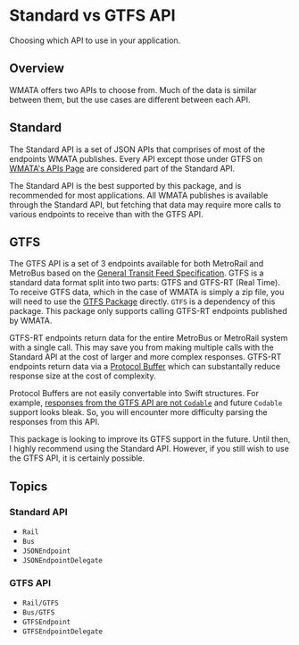 # Standard vs GTFS API

Choosing which API to use in your application.

## Overview

WMATA offers two APIs to choose from. Much of the data is similar between them, but the use cases are different between each API.

## Standard

The Standard API is a set of JSON APIs that comprises of most of the endpoints WMATA publishes. Every API except those under GTFS on [WMATA's APIs Page](https://developer.wmata.com/docs/services/) are considered part of the Standard API.

The Standard API is the best supported by this package, and is recommended for most applications. All WMATA publishes is available through the Standard API, but fetching that data may require more calls to various endpoints to receive than with the GTFS API.

## GTFS

The GTFS API is a set of 3 endpoints available for both MetroRail and MetroBus based on the [General Transit Feed Specification](https://gtfs.org). GTFS is a standard data format split into two parts: GTFS and GTFS-RT (Real Time). To receive GTFS data, which in the case of WMATA is simply a zip file, you will need to use the [GTFS Package](https://github.com/emma-k-alexandra/GTFS) directly. `GTFS` is a dependency of this package. This package only supports calling GTFS-RT endpoints published by WMATA.

GTFS-RT endpoints return data for the entire MetroBus or MetroRail system with a single call. This may save you from making multiple calls with the Standard API at the cost of larger and more complex responses. GTFS-RT endpoints return data via a [Protocol Buffer](https://developers.google.com/protocol-buffers) which can substantally reduce response size at the cost of complexity.

Protocol Buffers are not easily convertable into Swift structures. For example, [responses from the GTFS API are not `Codable`](https://github.com/apple/swift-protobuf/issues/657) and future `Codable` support looks bleak. So, you will encounter more difficulty parsing the responses from this API.

This package is looking to improve its GTFS support in the future. Until then, I highly recommend using the Standard API. However, if you still wish to use the GTFS API, it is certainly possible.

## Topics

### Standard API

- ``Rail``
- ``Bus``
- ``JSONEndpoint``
- ``JSONEndpointDelegate``

### GTFS API

- ``Rail/GTFS``
- ``Bus/GTFS``
- ``GTFSEndpoint``
- ``GTFSEndpointDelegate``
